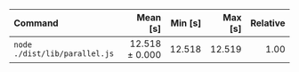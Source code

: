 | Command | Mean [s] | Min [s] | Max [s] | Relative |
|:---|---:|---:|---:|---:|
| `node ./dist/lib/parallel.js` | 12.518 ± 0.000 | 12.518 | 12.519 | 1.00 |
